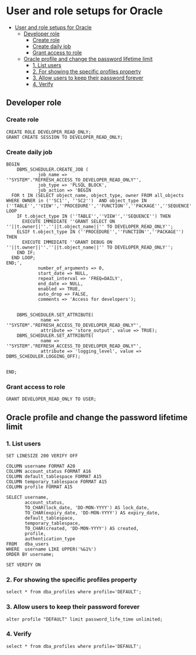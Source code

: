 # User and role setups for Oracle 
- [User and role setups for Oracle](#user-and-role-setups-for-oracle)
  - [Developer role](#developer-role)
    - [Create role](#create-role)
    - [Create daily job](#create-daily-job)
    - [Grant access to role](#grant-access-to-role)
  - [Oracle profile and change the password lifetime limit](#oracle-profile-and-change-the-password-lifetime-limit)
    - [1. List users](#1-list-users)
    - [2. For showing the specific profiles property](#2-for-showing-the-specific-profiles-property)
    - [3. Allow users to keep their password forever](#3-allow-users-to-keep-their-password-forever)
    - [4. Verify](#4-verify)

## Developer role
### Create role
```
CREATE ROLE DEVELOPER_READ_ONLY;
GRANT CREATE SESSION TO DEVELOPER_READ_ONLY;
```

### Create daily job
```
BEGIN
    DBMS_SCHEDULER.CREATE_JOB (
            job_name => '"SYSTEM"."REFRESH_ACCESS_TO_DEVELOPER_READ_ONLY"',
            job_type => 'PLSQL_BLOCK',
            job_action => 'BEGIN
  FOR t IN (SELECT object_name, object_type, owner FROM all_objects WHERE OWNER in (''SC1'', ''SC2'')  AND object_type IN (''TABLE'',''VIEW'',''PROCEDURE'',''FUNCTION'',''PACKAGE'',''SEQUENCE'')) LOOP
    IF t.object_type IN (''TABLE'',''VIEW'',''SEQUENCE'') THEN
      EXECUTE IMMEDIATE ''GRANT SELECT ON ''||t.owner||''.''||t.object_name||'' TO DEVELOPER_READ_ONLY'';
    ELSIF t.object_type IN (''PROCEDURE'',''FUNCTION'',''PACKAGE'') THEN
      EXECUTE IMMEDIATE ''GRANT DEBUG ON ''||t.owner||''.''||t.object_name||'' TO DEVELOPER_READ_ONLY'';
    END IF;
  END LOOP;
END;',
            number_of_arguments => 0,
            start_date => NULL,
            repeat_interval => 'FREQ=DAILY',
            end_date => NULL,
            enabled => TRUE,
            auto_drop => FALSE,
            comments => 'Access for developers');
         
 
    DBMS_SCHEDULER.SET_ATTRIBUTE( 
             name => '"SYSTEM"."REFRESH_ACCESS_TO_DEVELOPER_READ_ONLY"', 
             attribute => 'store_output', value => TRUE);
    DBMS_SCHEDULER.SET_ATTRIBUTE( 
             name => '"SYSTEM"."REFRESH_ACCESS_TO_DEVELOPER_READ_ONLY"', 
             attribute => 'logging_level', value => DBMS_SCHEDULER.LOGGING_OFF);
  
    
END;
```
### Grant access to role
```
GRANT DEVELOPER_READ_ONLY TO USER;
```


## Oracle profile and change the password lifetime limit

### 1. List users
```
SET LINESIZE 200 VERIFY OFF

COLUMN username FORMAT A20
COLUMN account_status FORMAT A16
COLUMN default_tablespace FORMAT A15
COLUMN temporary_tablespace FORMAT A15
COLUMN profile FORMAT A15

SELECT username,
       account_status,
       TO_CHAR(lock_date, 'DD-MON-YYYY') AS lock_date,
       TO_CHAR(expiry_date, 'DD-MON-YYYY') AS expiry_date,
       default_tablespace,
       temporary_tablespace,
       TO_CHAR(created, 'DD-MON-YYYY') AS created,
       profile,
       authentication_type
FROM   dba_users
WHERE  username LIKE UPPER('%&1%')
ORDER BY username;

SET VERIFY ON
```

### 2. For showing the specific profiles property
```
select * from dba_profiles where profile='DEFAULT';
```

### 3. Allow users to keep their password forever
```
alter profile "DEFAULT" limit password_life_time unlimited;
```

### 4. Verify 
```
select * from dba_profiles where profile='DEFAULT';
```
